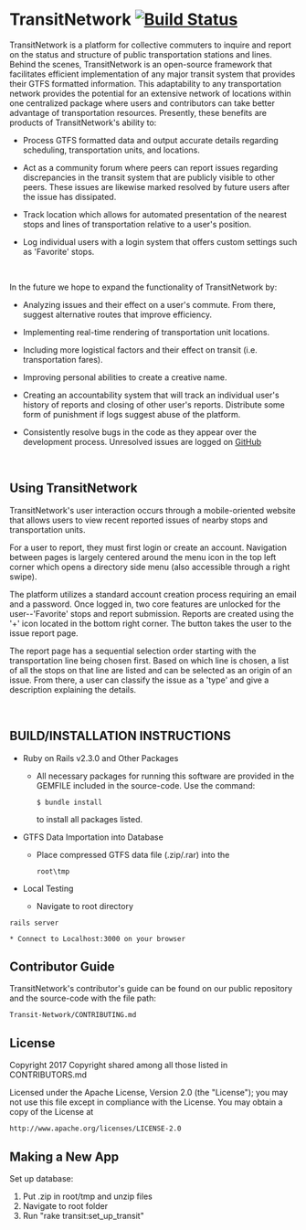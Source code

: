 # TransitNetwork [![Build Status](https://travis-ci.org/vkoves/Transit-Network.svg?branch=master)](https://travis-ci.org/rjaltman/Transit-Network)

TransitNetwork is a platform for collective commuters to inquire and report on the status and structure of public transportation stations and lines. Behind the scenes, TransitNetwork is an open-source framework that facilitates efficient implementation of any major transit system that provides their GTFS formatted information. This adaptability to any transportation network provides the potential for an extensive network of locations within one centralized package where users and contributors can take better advantage of transportation resources. Presently, these benefits are products of TransitNetwork's ability to:
  
  * Process GTFS formatted data and output accurate details regarding scheduling, transportation units, and locations.

  * Act as a community forum where peers can report issues regarding discrepancies in the transit system that are publicly visible to other peers. These issues are likewise marked resolved by future users after the issue has dissipated. 

  * Track location which allows for automated presentation of the nearest stops and lines of transportation relative to a user's position.

  * Log individual users with a login system that offers custom settings such as 'Favorite' stops.

<br>

In the future we hope to expand the functionality of TransitNetwork by:

  * Analyzing issues and their effect on a user's commute. From there, suggest alternative routes that improve efficiency.

  * Implementing real-time rendering of transportation unit locations.

  * Including more logistical factors and their effect on transit (i.e. transportation fares).

  * Improving personal abilities to create a creative name.

  * Creating an accountability system that will track an individual user's history of reports and closing of other user's reports. Distribute some form of punishment if logs suggest abuse of the platform.

  * Consistently resolve bugs in the code as they appear over the development process. Unresolved issues are logged on [GitHub](https://github.com/rjaltman/Transit-Network/issues)

<br>

## Using TransitNetwork
 
 TransitNetwork's user interaction occurs through a mobile-oriented website that allows users to view recent reported issues of nearby stops and transportation units. 

 [//]: # (Homescreen w/o account photo TBD)

 For a user to report, they must first login or create an account. Navigation between pages is largely centered around the menu icon in the top left corner which opens a directory side menu (also accessible through a right swipe).

 [//]: # (Insert Side Menu pic)

 The platform utilizes a standard account creation process requiring an email and a password. Once logged in, two core features are unlocked for the user--'Favorite' stops and report submission.
 Reports are created using the '+' icon located in the bottom right corner. The button takes the user to the issue report page.

 [//]: # (Insert issue report page pic)

 The report page has a sequential selection order starting with the transportation line being chosen first. Based on which line is chosen, a list of all the stops on that line are listed and can be selected as an origin of an issue. From there, a user can classify the issue as a 'type' and give a description explaining the details.

<br>
  
## BUILD/INSTALLATION INSTRUCTIONS
  * Ruby on Rails v2.3.0 and Other Packages
    * All necessary packages for running this software are provided in the GEMFILE included in the source-code. Use the command:

      ```
      $ bundle install
      ``` 
    
      to install all packages listed.

  * GTFS Data Importation into Database
    * Place compressed GTFS data file (.zip/.rar) into the

      ```
      root\tmp
      ```
   
  * Local Testing
    * Navigate to root directory
   
   ```
   rails server
   ```
   
    * Connect to Localhost:3000 on your browser

## Contributor Guide
TransitNetwork's contributor's guide can be found on our public repository and the source-code with the file path: 

```
Transit-Network/CONTRIBUTING.md
```

## License 

Copyright 2017 Copyright shared among all those listed in CONTRIBUTORS.md

Licensed under the Apache License, Version 2.0 (the "License");
you may not use this file except in compliance with the License.
You may obtain a copy of the License at

    http://www.apache.org/licenses/LICENSE-2.0
    
## Making a New App
Set up database:
 1. Put .zip in root/tmp and unzip files
 2. Navigate to root folder
 3. Run "rake transit:set_up_transit"
